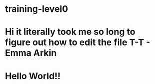# training-level0
# Hi it literally took me so long to figure out how to edit the file T-T - Emma Arkin
#
# Hello World!!
